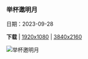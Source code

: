 ### 举杯邀明月

日期：2023-09-28

**下载**  |  [1920x1080](https://cn.bing.com/th?id=OHR.GuiyangMoon_ZH-CN7497119092_1920x1080.jpg)  |  [3840x2160](https://cn.bing.com/th?id=OHR.GuiyangMoon_ZH-CN7497119092_UHD.jpg)

![举杯邀明月](https://cn.bing.com/th?id=OHR.GuiyangMoon_ZH-CN7497119092_1920x1080.jpg "满月下的甲秀楼，中国贵州省贵阳市 (© Wang Yukun/Getty Images)")

